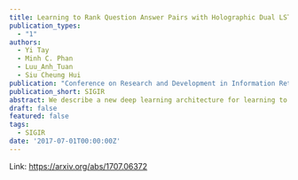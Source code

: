 ```yaml
---
title: Learning to Rank Question Answer Pairs with Holographic Dual LSTM Architecture
publication_types:
  - "1"
authors:
  - Yi Tay
  - Minh C. Phan
  - Luu_Anh_Tuan
  - Siu Cheung Hui
publication: "Conference on Research and Development in Information Retrieval"
publication_short: SIGIR
abstract: We describe a new deep learning architecture for learning to rank question answer pairs. Our approach extends the long short-term memory (LSTM) network with holographic composition to model the relationship between question and answer representations. As opposed to the neural tensor layer that has been adopted recently, the holographic composition provides the benefits of scalable and rich representational learning approach without incurring huge parameter costs. Overall, we present Holographic Dual LSTM (HD-LSTM), a unified architecture for both deep sentence modeling and semantic matching. Essentially, our model is trained end-to-end whereby the parameters of the LSTM are optimized in a way that best explains the correlation between question and answer representations. In addition, our proposed deep learning architecture requires no extensive feature engineering. Via extensive experiments, we show that HD-LSTM outperforms many other neural architectures on two popular benchmark QA datasets. Empirical studies confirm the effectiveness of holographic composition over the neural tensor layer.
draft: false
featured: false
tags:
  - SIGIR
date: '2017-07-01T00:00:00Z'
---
```

Link: https://arxiv.org/abs/1707.06372